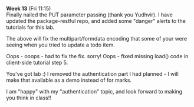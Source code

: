 **Week 13** (Fri 11:15)  
Finally nailed the PUT parameter passing (thank you Yudhvir).
I have updated the package-restful repo, and added some
"danger" alerts to the tutorials for this lab.

The above will fix the multipart/formdata encoding that some of your
were seeing when you tried to update a todo item.

Oops - ooops - had to fix the fix. sorry!
Oops - fixed missing load() code in client-side tutorial step 5.

You've got lab :)
I removed the authentication part I had planned - I will make that available as
a demo instead of for marks.

I am "happy" with my "authentication" topic, and look forward
to making you think in class!!

